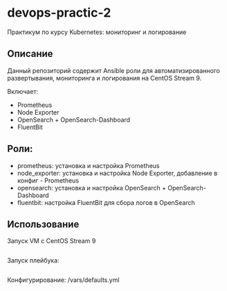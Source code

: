 # devops-practic-2
Практикум по курсу Kubernetes: мониторинг и логирование


## Описание
Данный репозиторий содержит Ansible роли для автоматизированного развертывания, мониторинга и логирования на CentOS Stream 9. 

Включает:
- Prometheus
- Node Exporter
- OpenSearch + OpenSearch-Dashboard
- FluentBit 


## Роли:

- prometheus: установка и настройка Prometheus
- node_exporter: установка и настройка Node Exporter, добавление в конфиг - Prometheus  
- opensearch: установка и настройка OpenSearch + OpenSearch-Dashboard  
- fluentbit: настройка FluentBit для сбора логов в OpenSearch  


## Использование

Запуск VM с CentOS Stream 9
```vagrant up

```

Запуск плейбука:
```ansible-playbook playbook.yml

```

Конфигурирование:
/vars/defaults.yml


